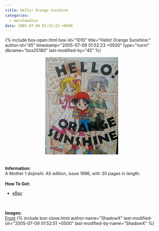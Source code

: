 ```yaml
---
title: Hello! Orange Sunshine
categories:
  - merchandise
date: 2005-07-09 01:52:23 +0500
---
```

{% include box-open.html box-id="1010" title="Hello! Orange Sunshine:" author-id="45" timestamp="2005-07-09 01:52:23 +0500" type="norm" dbname="box25180" last-modified-by="45" %}
	<center>
	<img src="/merchandise/images/hos_title.jpg" border="0" alt="Hello! Orange Sunshine" />
	</center>
	<br /><br />
	<b>Information:</b>
	<br />
	A Mother 1 dojinshi. A5 edition, issue 1996, with 30 pages in length.
	<br /><br />
	<b>How To Get:</b>
	<br />
	<ul>
	<li><a href="http://www.ebay.com">eBay</a></li>
	</ul>
	<br /><br />
	<b>Images:</b>
	<br />
	<a href="/merchandise/images/hos_front.jpg">Front</a>
{% include box-close.html author-name="ShadowX" last-modified-on="2005-07-09 01:52:51 +0500" last-modified-by-name="ShadowX" %}

